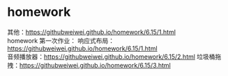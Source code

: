 # homework
其他：https://githubweiwei.github.io/homework/6.15/1.html  
homework
第一次作业：
响应式布局：https://githubweiwei.github.io/homework/6.15/1.html  
音频播放器：https://githubweiwei.github.io/homework/6.15/2.html 
垃圾桶拖拽：https://githubweiwei.github.io/homework/6.15/3.html  

